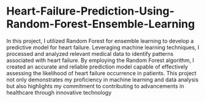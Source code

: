 # Heart-Failure-Prediction-Using-Random-Forest-Ensemble-Learning
In this project, I utilized Random Forest for ensemble learning to develop a predictive model for heart failure. Leveraging machine learning techniques, I processed and analyzed relevant medical data to identify patterns associated with heart failure. By employing the Random Forest algorithm, I created an accurate and reliable prediction model capable of effectively assessing the likelihood of heart failure occurrence in patients. This project not only demonstrates my proficiency in machine learning and data analysis but also highlights my commitment to contributing to advancements in healthcare through innovative technology

